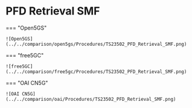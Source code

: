 # PFD Retrieval SMF

=== "Open5GS"

    ![Open5GS](../../comparison/open5gs/Procedures/TS23502_PFD_Retrieval_SMF.png)

=== "free5GC"

    ![free5GC](../../comparison/free5gc/Procedures/TS23502_PFD_Retrieval_SMF.png)

=== "OAI CN5G"

    ![OAI CN5G](../../comparison/oai/Procedures/TS23502_PFD_Retrieval_SMF.png)